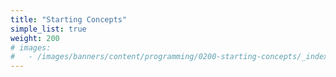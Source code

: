 ```yaml
---
title: "Starting Concepts"
simple_list: true
weight: 200
# images:
#   - /images/banners/content/programming/0200-starting-concepts/_index.en.png
---
```


